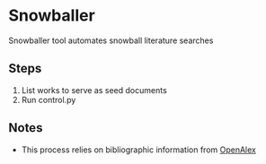 # Snowballer
Snowballer tool automates snowball literature searches

## Steps
1. List works to serve as seed documents
1. Run control.py

## Notes
- This process relies on bibliographic information from [OpenAlex](https://openalex.org/)